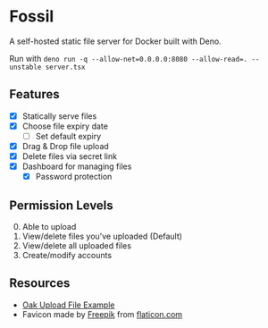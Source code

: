# Fossil

A self-hosted static file server for Docker built with Deno.

Run with `deno run -q --allow-net=0.0.0.0:8080 --allow-read=. --unstable server.tsx`

## Features

-   [x] Statically serve files
-   [x] Choose file expiry date
    -   [ ] Set default expiry
-   [x] Drag & Drop file upload
-   [x] Delete files via secret link
-   [x] Dashboard for managing files
    -   [x] Password protection

## Permission Levels

0. Able to upload
1. View/delete files you've uploaded (Default)
2. View/delete all uploaded files
3. Create/modify accounts

## Resources

-   [Oak Upload File Example](https://github.com/elycheikhsmail/oak_upload_file)
-   Favicon made by [Freepik](https://www.freepik.com) from [flaticon.com](https://www.flaticon.com/)
